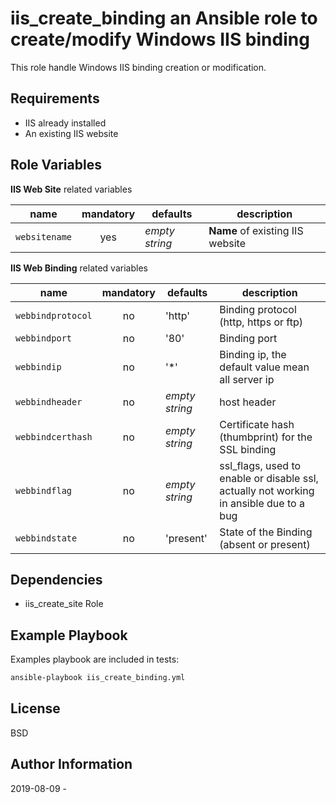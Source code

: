 **iis_create_binding** an Ansible role to create/modify Windows IIS binding
=========

This role handle Windows IIS binding creation or modification.

Requirements
------------

  - IIS already installed
  - An existing IIS website


Role Variables
--------------

**IIS Web Site** related variables

| name | mandatory | defaults | description |
|------|:---------:|----------|-------------|
| ```websitename``` | yes | *empty string* | **Name** of existing IIS website |

**IIS Web Binding** related variables

| name | mandatory | defaults | description |
|------|:---------:|----------|-------------|
| ```webbindprotocol``` | no | 'http' | Binding protocol (http, https or ftp) |
| ```webbindport``` | no | '80' | Binding port |
| ```webbindip``` | no | '*' | Binding ip, the default value mean all server ip |
| ```webbindheader``` | no | *empty string* | host header |
| ```webbindcerthash``` | no | *empty string* | Certificate hash (thumbprint) for the SSL binding |
| ```webbindflag``` | no | *empty string* | ssl_flags, used to enable or disable ssl, actually not working in ansible due to a bug |
| ```webbindstate``` | no | 'present' | State of the Binding (absent or present) |


Dependencies
------------

  - iis_create_site Role

Example Playbook
----------------

Examples playbook are included in tests: 

```bash
ansible-playbook iis_create_binding.yml
```


License
-------

BSD

Author Information
------------------

2019-08-09 - 
